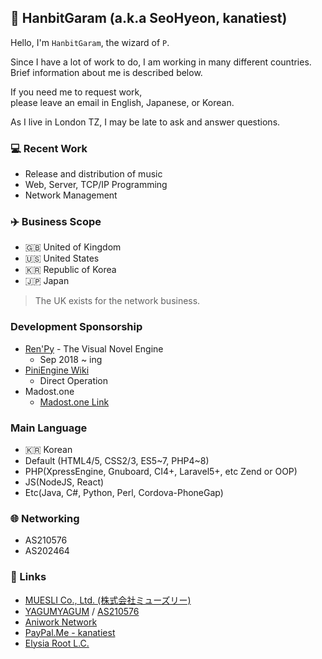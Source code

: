 ## 🐘 HanbitGaram (a.k.a SeoHyeon, kanatiest)
Hello, I'm `HanbitGaram`, the wizard of `P`.

Since I have a lot of work to do, I am working in many different countries.<br>
Brief information about me is described below.

If you need me to request work,<br>
please leave an email in English, Japanese, or Korean.

As I live in London TZ, I may be late to ask and answer questions.

### 💻 Recent Work
- Release and distribution of music
- Web, Server, TCP/IP Programming
- Network Management

### ✈️ Business Scope
- 🇬🇧 United of Kingdom
- 🇺🇸 United States
- 🇰🇷 Republic of Korea
- 🇯🇵 Japan
> The UK exists for the network business.

### Development Sponsorship
- [Ren'Py](https://www.renpy.org/) - The Visual Novel Engine
  - Sep 2018 ~ ing
- [PiniEngine Wiki](http://pinki.hanb.jp/)
  - Direct Operation
- Madost.one
  - [Madost.one Link](https://madost.one/)

### Main Language
- 🇰🇷 Korean
- Default (HTML4/5, CSS2/3, ES5\~7, PHP4\~8)
- PHP(XpressEngine, Gnuboard, CI4+, Laravel5+, etc Zend or OOP)
- JS(NodeJS, React)
- Etc(Java, C#, Python, Perl, Cordova-PhoneGap)

### 🌐 Networking
- AS210576
- AS202464

### 🔗 Links
- [MUESLI Co., Ltd. (株式会社ミューズリー)](https://muesli.work)
- [YAGUMYAGUM](https://ygygcoop.com) / [AS210576](https://bgp.tools/as/210576)
- [Aniwork Network](https://ani.work)
- [PayPal.Me - kanatiest](https://paypal.me/kanatiest)
- [Elysia Root L.C.](https://elysia-root.com)
